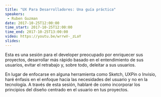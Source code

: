 ```yaml
---
title: "UX Para Desarrolladores: Una guía práctica"
speakers:
 - Ruben Guzman
date: 2017-10-25T12:00:00
time_start: 2017-10-25T12:00:00
time_end: 2017-10-25T13:00:00
video: https://youtu.be/wrrwV-_zLaY
slides: 
---
```


<p>Esta es una sesión para el developer preocupado por enriquecer sus proyectos, desarrollar más rápido basado en el entendimiento de sus usuarios, evitar el retrabajo y, sobre todo, deleitar a sus usuarios.</p>

<p>En lugar de enfocarse en alguna herramienta como Sketch, UXPin o Invisio, haré énfasis en el enfoque hacia las necesidades del usuario y no en la tecnología. A través de esta sesión, hablaré de como incorporar los principios del diseño centrado en el usuario en tus proyectos.</p>